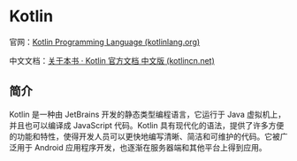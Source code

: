 # Kotlin

官网：[Kotlin Programming Language (kotlinlang.org)](https://kotlinlang.org/)

中文文档：[关于本书 · Kotlin 官方文档 中文版 (kotlincn.net)](https://book.kotlincn.net/)

## 简介

Kotlin 是一种由 JetBrains 开发的静态类型编程语言，它运行于 Java 虚拟机上，并且也可以编译成 JavaScript 代码。Kotlin 具有现代化的语法，提供了许多方便的功能和特性，使得开发人员可以更快地编写清晰、简洁和可维护的代码。它被广泛用于 Android 应用程序开发，也逐渐在服务器端和其他平台上得到应用。